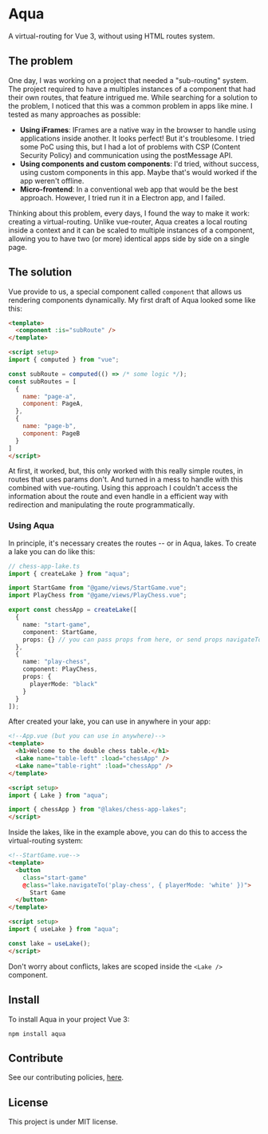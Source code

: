 
# Aqua
A virtual-routing for Vue 3, without using HTML routes system.

## The problem
One day, I was working on a project that needed a "sub-routing" system. The project required to have a multiples instances of a component that had their own routes, that feature intrigued me. While searching for a solution to the problem, I noticed that this was a common problem in apps like mine. I tested as many approaches as possible:

- **Using iFrames**: IFrames are a native way in the browser to handle using applications inside another. It looks perfect! But it's troublesome. I tried some PoC using this, but I had a lot of problems with CSP (Content Security Policy) and communication using the postMessage API.
- **Using components and custom components**: I'd tried, without success, using custom components in this app. Maybe that's would worked if the app weren't offline.
- **Micro-frontend**: In a conventional web app that would be the best approach. However, I tried run it in a Electron app, and I failed.

Thinking about this problem, every days, I found the way to make it work: creating a virtual-routing. Unlike vue-router, Aqua creates a local routing inside a context and it can be scaled to multiple instances of a component, allowing you to have two (or more) identical apps side by side on a single page.

## The solution
Vue provide to us, a special component called `component` that allows us rendering components dynamically. My first draft of Aqua looked some like this:
```html
<template>
  <component :is="subRoute" />
</template>

<script setup>
import { computed } from "vue";

const subRoute = computed(() => /* some logic */);
const subRoutes = [
  {
    name: "page-a",
    component: PageA,
  },
  {
    name: "page-b",
    component: PageB
  }
]
</script>
```
At first, it worked, but, this only worked with this really simple routes, in routes that uses params don't. And turned in a mess to handle with this combined with vue-routing. Using this approach I couldn't access the information about the route and even handle in a efficient way with redirection and manipulating the route programmatically. 

### Using Aqua
In principle, it's necessary creates the routes -- or in Aqua, lakes. To create a lake you can do like this:
```ts
// chess-app-lake.ts
import { createLake } from "aqua";

import StartGame from "@game/views/StartGame.vue";
import PlayChess from "@game/views/PlayChess.vue";

export const chessApp = createLake([
  {
    name: "start-game",
    component: StartGame,
    props: {} // you can pass props from here, or send props navigateTo
  },
  {
    name: "play-chess",
    component: PlayChess,
    props: {
      playerMode: "black"
    }
  }
]);
```
After created your lake, you can use in anywhere in your app:

```html
<!--App.vue (but you can use in anywhere)-->
<template>
  <h1>Welcome to the double chess table.</h1>
  <Lake name="table-left" :load="chessApp" />
  <Lake name="table-right" :load="chessApp" />
</template>

<script setup>
import { Lake } from "aqua";

import { chessApp } from "@lakes/chess-app-lakes";
</script>
```

Inside the lakes, like in the example above, you can do this to access the virtual-routing system:
```html
<!--StartGame.vue-->
<template>
  <button 
    class="start-game"
    @class="lake.navigateTo('play-chess', { playerMode: 'white' })">
      Start Game
  </button>
</template>

<script setup>
import { useLake } from "aqua";

const lake = useLake();
</script>
```
Don't worry about conflicts, lakes are scoped inside the `<Lake />` component.

## Install
To install Aqua in your project Vue 3:

```
npm install aqua
```

## Contribute
See our contributing policies, [here](.github/contribute.md).

## License
This project is under MIT license.
